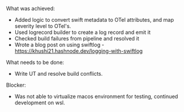What was achieved:
- Added logic to convert swift metadata to OTel attributes, and map severity level to OTel's.
- Used logrecord builder to create a log record and emit it
- Checked build failures from pipeline and resolved it
- Wrote a blog post on using swiftlog - https://khushi21.hashnode.dev/logging-with-swiftlog

What needs to be done:
- Write UT and resolve build conflicts.

Blocker:
- Was not able to virtualize macos environment for testing, continued development on wsl. 


  
